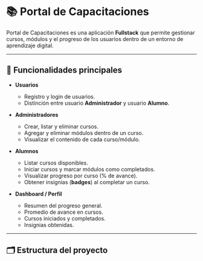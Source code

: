 # 📚 Portal de Capacitaciones

Portal de Capacitaciones es una aplicación **Fullstack** que permite gestionar cursos, módulos y el progreso de los usuarios dentro de un entorno de aprendizaje digital.

---

## 🚀 Funcionalidades principales

- **Usuarios**
  - Registro y login de usuarios.
  - Distinción entre usuario **Administrador** y usuario **Alumno**.

- **Administradores**
  - Crear, listar y eliminar cursos.
  - Agregar y eliminar módulos dentro de un curso.
  - Visualizar el contenido de cada curso/módulo.

- **Alumnos**
  - Listar cursos disponibles.
  - Iniciar cursos y marcar módulos como completados.
  - Visualizar progreso por curso (% de avance).
  - Obtener insignias (**badges**) al completar un curso.

- **Dashboard / Perfil**
  - Resumen del progreso general.
  - Promedio de avance en cursos.
  - Cursos iniciados y completados.
  - Insignias obtenidas.

---

## 🗂️ Estructura del proyecto


